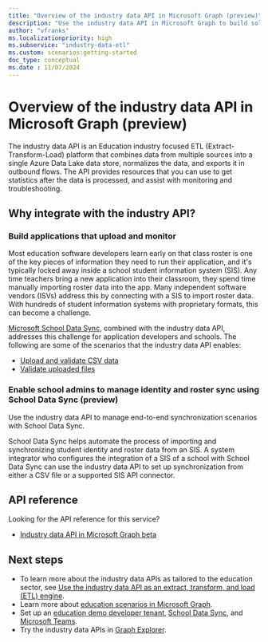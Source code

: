 ```yaml
---
title: "Overview of the industry data API in Microsoft Graph (preview)"
description: "Use the industry data API in Microsoft Graph to build solutions that integrate with resources for insights and analytics scenarios."
author: "vfranks"
ms.localizationpriority: high
ms.subservice: "industry-data-etl"
ms.custom: scenarios:getting-started
doc_type: conceptual
ms.date : 11/07/2024
---
```


# Overview of the industry data API in Microsoft Graph (preview)

The industry data API is an Education industry focused ETL (Extract-Transform-Load) platform that combines data from multiple sources into a single Azure Data Lake data store, normalizes the data, and exports it in outbound flows. The API provides resources that you can use to get statistics after the data is processed, and assist with monitoring and troubleshooting.

## Why integrate with the industry API?

### Build applications that upload and monitor

Most education software developers learn early on that class roster is one of the key pieces of information they need to run their application, and it's typically locked away inside a school student information system (SIS). Any time teachers bring a new application into their classroom, they spend time manually importing roster data into the app. Many independent software vendors (ISVs) address this by connecting with a SIS to import roster data. With hundreds of student information systems with proprietary formats, this can become a challenge.

[Microsoft School Data Sync](https://sds.microsoft.com/), combined with the industry data API, addresses this challenge for application developers and schools. The following are some of the scenarios that the industry data API enables:

- [Upload and validate CSV data](/graph/api/resources/industrydata-overview?view=graph-rest-beta&preserve-view=true#upload-and-validate-csv-data)
- [Validate uploaded files](/graph/api/resources/industrydata-overview?view=graph-rest-beta&preserve-view=true#validate-uploaded-files)

### Enable school admins to manage identity and roster sync using School Data Sync (preview)

Use the industry data API to manage end-to-end synchronization scenarios with School Data Sync.

School Data Sync helps automate the process of importing and synchronizing student identity and roster data from an SIS<!--with Azure Active Directory (Azure AD) and Microsoft 365. When the information is synchronized, you can use the Education roster APIs to read the roster information into the applications-->. A system integrator who configures the integration of a SIS of a school with School Data Sync can use the industry data API to set up synchronization from either a CSV file or a supported SIS API connector.

## API reference

Looking for the API reference for this service?

- [Industry data API in Microsoft Graph beta](/graph/api/resources/industrydata-overview?view=graph-rest-beta&preserve-view=true)

## Next steps

- To learn more about the industry data APIs as tailored to the education sector, see [Use the industry data API as an extract, transform, and load (ETL) engine](/graph/api/resources/industrydata-overview?view=graph-rest-beta&preserve-view=true).
- Learn more about [education scenarios in Microsoft Graph](education-concept-overview.md).
- Set up an [education demo developer tenant](/graph/msgraph-onboarding-overview), [School Data Sync](/schooldatasync/school-data-sync-overview), and [Microsoft Teams](msgraph-onboarding-msteams.md).
- Try the industry data APIs in [Graph Explorer](https://developer.microsoft.com/graph/graph-explorer).
